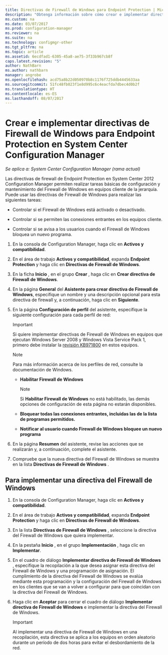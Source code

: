 ```yaml
---
title: Directivas de Firewall de Windows para Endpoint Protection | Microsoft Docs
description: "Obtenga información sobre cómo crear e implementar directivas de firewall para Endpoint Protection en System Center 2012 Configuration Manager."
ms.custom: na
ms.date: 03/07/2017
ms.prod: configuration-manager
ms.reviewer: na
ms.suite: na
ms.technology: configmgr-other
ms.tgt_pltfrm: na
ms.topic: article
ms.assetid: 6ecdfad1-6305-45a8-ae75-3f33b967cb8f
caps.latest.revision: "5"
author: NathBarn
ms.author: nathbarn
manager: angrobe
ms.openlocfilehash: acd75a8b22d050970b8c1176f725ddb4445633aa
ms.sourcegitcommit: 51fc48fb023f1e8d995c6c4eacfda7dbec4d0b2f
ms.translationtype: HT
ms.contentlocale: es-ES
ms.lasthandoff: 08/07/2017
---
```

# <a name="create-and-deploy-windows-firewall-policies-for-endpoint-protection-in-system-center-configuration-manager"></a>Crear e implementar directivas de Firewall de Windows para Endpoint Protection en System Center Configuration Manager

*Se aplica a: System Center Configuration Manager (rama actual)*

Las directivas de firewall de Endpoint Protection en System Center 2012 Configuration Manager permiten realizar tareas básicas de configuración y mantenimiento del Firewall de Windows en equipos cliente de la jerarquía. Puede usar las directivas de Firewall de Windows para realizar las siguientes tareas:  

-   Controlar si el Firewall de Windows está activado o desactivado.  

-   Controlar si se permiten las conexiones entrantes en los equipos cliente.  

-   Controlar si se avisa a los usuarios cuando el Firewall de Windows bloquea un nuevo programa.  

1.  En la consola de Configuration Manager, haga clic en **Activos y compatibilidad**.  

2.  En el área de trabajo **Activos y compatibilidad**, expanda **Endpoint Protection** y haga clic en **Directivas de Firewall de Windows**.  

3.  En la ficha **Inicio** , en el grupo **Crear** , haga clic en **Crear directiva de Firewall de Windows**.  

4.  En la página **General** del **Asistente para crear directiva de Firewall de Windows**, especifique un nombre y una descripción opcional para esta directiva de firewall y, a continuación, haga clic en **Siguiente**.  

5.  En la página **Configuración de perfil** del asistente, especifique la siguiente configuración para cada perfil de red:  

    > [!IMPORTANT]  
    >  Si quiere implementar directivas de Firewall de Windows en equipos que ejecutan Windows Server 2008 y Windows Vista Service Pack 1, primero debe instalar la [revisión KB971800](http://go.microsoft.com/fwlink/p/?LinkId=231239) en estos equipos.  

    > [!NOTE]  
    >  Para más información acerca de los perfiles de red, consulte la documentación de Windows.  

    -   **Habilitar Firewall de Windows**  

        > [!NOTE]  
        >  Si **Habilitar Firewall de Windows** no está habilitado, las demás opciones de configuración de esta página no estarán disponibles.  

    -   **Bloquear todas las conexiones entrantes, incluidas las de la lista de programas permitidos.**  

    -   **Notificar al usuario cuando Firewall de Windows bloquee un nuevo programa**  

6.  En la página **Resumen** del asistente, revise las acciones que se realizarán y, a continuación, complete el asistente.  

7.  Compruebe que la nueva directiva del Firewall de Windows se muestra en la lista **Directivas de Firewall de Windows** .  

##  <a name="BKMK_Assign"></a> Para implementar una directiva del Firewall de Windows  

1.  En la consola de Configuration Manager, haga clic en **Activos y compatibilidad**.  

2.  En el área de trabajo **Activos y compatibilidad**, expanda **Endpoint Protection** y haga clic en **Directivas de Firewall de Windows**.  

3.  En la lista **Directivas de Firewall de Windows** , seleccione la directiva del Firewall de Windows que quiera implementar.  

4.  En la pestaña **Inicio** , en el grupo **Implementación** , haga clic en **Implementar**.  

5.  En el cuadro de diálogo **Implementar directiva de Firewall de Windows** , especifique la recopilación a la que desea asignar esta directiva del Firewall de Windows y una programación de asignación. El cumplimiento de la directiva del Firewall de Windows se evalúa mediante esta programación y la configuración del Firewall de Windows en los clientes que se van a volver a configurar para que coincidan con la directiva del Firewall de Windows.  

6.  Haga clic en **Aceptar** para cerrar el cuadro de diálogo **Implementar directiva de Firewall de Windows** e implementar la directiva del Firewall de Windows.  

    > [!IMPORTANT]  
    >  Al implementar una directiva de Firewall de Windows en una recopilación, esta directiva se aplica a los equipos en orden aleatorio durante un período de dos horas para evitar el desbordamiento de la red.
